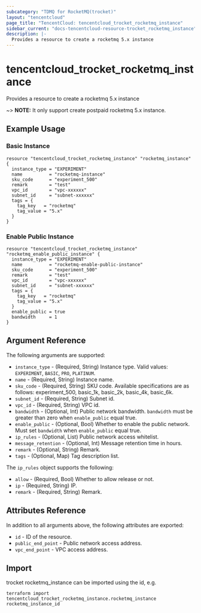 ```yaml
---
subcategory: "TDMQ for RocketMQ(trocket)"
layout: "tencentcloud"
page_title: "TencentCloud: tencentcloud_trocket_rocketmq_instance"
sidebar_current: "docs-tencentcloud-resource-trocket_rocketmq_instance"
description: |-
  Provides a resource to create a rocketmq 5.x instance
---
```


# tencentcloud_trocket_rocketmq_instance

Provides a resource to create a rocketmq 5.x instance

~> **NOTE:** It only support create postpaid rocketmq 5.x instance.

## Example Usage

### Basic Instance

```hcl
resource "tencentcloud_trocket_rocketmq_instance" "rocketmq_instance" {
  instance_type = "EXPERIMENT"
  name          = "rocketmq-instance"
  sku_code      = "experiment_500"
  remark        = "test"
  vpc_id        = "vpc-xxxxxx"
  subnet_id     = "subnet-xxxxxx"
  tags = {
    tag_key   = "rocketmq"
    tag_value = "5.x"
  }
}
```

### Enable Public Instance

```hcl
resource "tencentcloud_trocket_rocketmq_instance" "rocketmq_enable_public_instance" {
  instance_type = "EXPERIMENT"
  name          = "rocketmq-enable-public-instance"
  sku_code      = "experiment_500"
  remark        = "test"
  vpc_id        = "vpc-xxxxxx"
  subnet_id     = "subnet-xxxxxx"
  tags = {
    tag_key   = "rocketmq"
    tag_value = "5.x"
  }
  enable_public = true
  bandwidth     = 1
}
```

## Argument Reference

The following arguments are supported:

* `instance_type` - (Required, String) Instance type. Valid values: `EXPERIMENT`, `BASIC`, `PRO`, `PLATINUM`.
* `name` - (Required, String) Instance name.
* `sku_code` - (Required, String) SKU code. Available specifications are as follows: experiment_500, basic_1k, basic_2k, basic_4k, basic_6k.
* `subnet_id` - (Required, String) Subnet id.
* `vpc_id` - (Required, String) VPC id.
* `bandwidth` - (Optional, Int) Public network bandwidth. `bandwidth` must be greater than zero when `enable_public` equal true.
* `enable_public` - (Optional, Bool) Whether to enable the public network. Must set `bandwidth` when `enable_public` equal true.
* `ip_rules` - (Optional, List) Public network access whitelist.
* `message_retention` - (Optional, Int) Message retention time in hours.
* `remark` - (Optional, String) Remark.
* `tags` - (Optional, Map) Tag description list.

The `ip_rules` object supports the following:

* `allow` - (Required, Bool) Whether to allow release or not.
* `ip` - (Required, String) IP.
* `remark` - (Required, String) Remark.

## Attributes Reference

In addition to all arguments above, the following attributes are exported:

* `id` - ID of the resource.
* `public_end_point` - Public network access address.
* `vpc_end_point` - VPC access address.


## Import

trocket rocketmq_instance can be imported using the id, e.g.

```
terraform import tencentcloud_trocket_rocketmq_instance.rocketmq_instance rocketmq_instance_id
```

